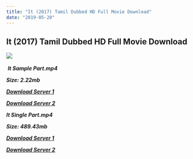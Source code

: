 ```yaml
---
title: "It (2017) Tamil Dubbed HD Full Movie Download"
date: "2019-05-20"
---
```


## It (2017) Tamil Dubbed HD Full Movie Download

![](https://images.moviebuff.com/f919d566-17f3-45f0-9dc7-590739db9a6b?w=1000) 

 _**It Sample Part.mp4**_

_**Size: 2.22mb**_

[_**Download Server 1**_](http://du.wetransfer.vip/files/Tamil{3e481fa13b96e298813a968d76478a0dd6887383e8276579d75a86ec60557583}20Dubbed{3e481fa13b96e298813a968d76478a0dd6887383e8276579d75a86ec60557583}20Movies/Tamil{3e481fa13b96e298813a968d76478a0dd6887383e8276579d75a86ec60557583}202017{3e481fa13b96e298813a968d76478a0dd6887383e8276579d75a86ec60557583}20Dubbed{3e481fa13b96e298813a968d76478a0dd6887383e8276579d75a86ec60557583}20Movies/It{3e481fa13b96e298813a968d76478a0dd6887383e8276579d75a86ec60557583}20(2017)/It{3e481fa13b96e298813a968d76478a0dd6887383e8276579d75a86ec60557583}20(2017){3e481fa13b96e298813a968d76478a0dd6887383e8276579d75a86ec60557583}20HDRip{3e481fa13b96e298813a968d76478a0dd6887383e8276579d75a86ec60557583}20(HQ{3e481fa13b96e298813a968d76478a0dd6887383e8276579d75a86ec60557583}20Clear{3e481fa13b96e298813a968d76478a0dd6887383e8276579d75a86ec60557583}20Audio)/It{3e481fa13b96e298813a968d76478a0dd6887383e8276579d75a86ec60557583}20(2017){3e481fa13b96e298813a968d76478a0dd6887383e8276579d75a86ec60557583}20Sample{3e481fa13b96e298813a968d76478a0dd6887383e8276579d75a86ec60557583}20640x360.mp4)

[_**Download Server 2**_](http://du.wetransfer.vip/files/Tamil{3e481fa13b96e298813a968d76478a0dd6887383e8276579d75a86ec60557583}20Dubbed{3e481fa13b96e298813a968d76478a0dd6887383e8276579d75a86ec60557583}20Movies/Tamil{3e481fa13b96e298813a968d76478a0dd6887383e8276579d75a86ec60557583}202017{3e481fa13b96e298813a968d76478a0dd6887383e8276579d75a86ec60557583}20Dubbed{3e481fa13b96e298813a968d76478a0dd6887383e8276579d75a86ec60557583}20Movies/It{3e481fa13b96e298813a968d76478a0dd6887383e8276579d75a86ec60557583}20(2017)/It{3e481fa13b96e298813a968d76478a0dd6887383e8276579d75a86ec60557583}20(2017){3e481fa13b96e298813a968d76478a0dd6887383e8276579d75a86ec60557583}20HDRip{3e481fa13b96e298813a968d76478a0dd6887383e8276579d75a86ec60557583}20(HQ{3e481fa13b96e298813a968d76478a0dd6887383e8276579d75a86ec60557583}20Clear{3e481fa13b96e298813a968d76478a0dd6887383e8276579d75a86ec60557583}20Audio)/It{3e481fa13b96e298813a968d76478a0dd6887383e8276579d75a86ec60557583}20(2017){3e481fa13b96e298813a968d76478a0dd6887383e8276579d75a86ec60557583}20Sample{3e481fa13b96e298813a968d76478a0dd6887383e8276579d75a86ec60557583}20640x360.mp4)

_**It Single Part.mp4**_

_**Size: 489.43mb**_

[_**Download Server 1**_](http://du.wetransfer.vip/files/Tamil{3e481fa13b96e298813a968d76478a0dd6887383e8276579d75a86ec60557583}20Dubbed{3e481fa13b96e298813a968d76478a0dd6887383e8276579d75a86ec60557583}20Movies/Tamil{3e481fa13b96e298813a968d76478a0dd6887383e8276579d75a86ec60557583}202017{3e481fa13b96e298813a968d76478a0dd6887383e8276579d75a86ec60557583}20Dubbed{3e481fa13b96e298813a968d76478a0dd6887383e8276579d75a86ec60557583}20Movies/It{3e481fa13b96e298813a968d76478a0dd6887383e8276579d75a86ec60557583}20(2017)/It{3e481fa13b96e298813a968d76478a0dd6887383e8276579d75a86ec60557583}20(2017){3e481fa13b96e298813a968d76478a0dd6887383e8276579d75a86ec60557583}20HDRip{3e481fa13b96e298813a968d76478a0dd6887383e8276579d75a86ec60557583}20(HQ{3e481fa13b96e298813a968d76478a0dd6887383e8276579d75a86ec60557583}20Clear{3e481fa13b96e298813a968d76478a0dd6887383e8276579d75a86ec60557583}20Audio)/It{3e481fa13b96e298813a968d76478a0dd6887383e8276579d75a86ec60557583}20(2017){3e481fa13b96e298813a968d76478a0dd6887383e8276579d75a86ec60557583}20Single{3e481fa13b96e298813a968d76478a0dd6887383e8276579d75a86ec60557583}20Part{3e481fa13b96e298813a968d76478a0dd6887383e8276579d75a86ec60557583}20640x360.mp4)

_**[Download Server 2](http://du.wetransfer.vip/files/Tamil{3e481fa13b96e298813a968d76478a0dd6887383e8276579d75a86ec60557583}20Dubbed{3e481fa13b96e298813a968d76478a0dd6887383e8276579d75a86ec60557583}20Movies/Tamil{3e481fa13b96e298813a968d76478a0dd6887383e8276579d75a86ec60557583}202017{3e481fa13b96e298813a968d76478a0dd6887383e8276579d75a86ec60557583}20Dubbed{3e481fa13b96e298813a968d76478a0dd6887383e8276579d75a86ec60557583}20Movies/It{3e481fa13b96e298813a968d76478a0dd6887383e8276579d75a86ec60557583}20(2017)/It{3e481fa13b96e298813a968d76478a0dd6887383e8276579d75a86ec60557583}20(2017){3e481fa13b96e298813a968d76478a0dd6887383e8276579d75a86ec60557583}20HDRip{3e481fa13b96e298813a968d76478a0dd6887383e8276579d75a86ec60557583}20(HQ{3e481fa13b96e298813a968d76478a0dd6887383e8276579d75a86ec60557583}20Clear{3e481fa13b96e298813a968d76478a0dd6887383e8276579d75a86ec60557583}20Audio)/It{3e481fa13b96e298813a968d76478a0dd6887383e8276579d75a86ec60557583}20(2017){3e481fa13b96e298813a968d76478a0dd6887383e8276579d75a86ec60557583}20Single{3e481fa13b96e298813a968d76478a0dd6887383e8276579d75a86ec60557583}20Part{3e481fa13b96e298813a968d76478a0dd6887383e8276579d75a86ec60557583}20640x360.mp4)**_
